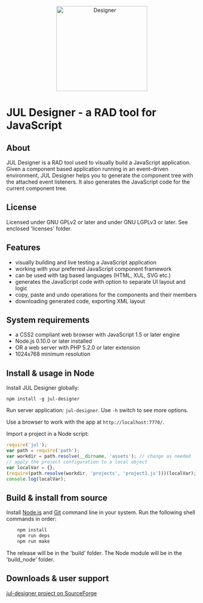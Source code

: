 <p align="center">
<img alt="Designer" src="https://zonebuilder.github.io/media/jul224.png" width="240" height="224" />
</p>

JUL Designer - a RAD tool for JavaScript
========================================

About
-----

JUL Designer is a RAD tool used to visually build a JavaScript application.
Given a component based application running in an event-driven environment, 
JUL Designer helps you to generate the component tree with the attached event listeners. 
It also generates the JavaScript code for the current component tree.

License
-------

 Licensed under GNU GPLv2 or later and under GNU LGPLv3 or later. See enclosed 'licenses' folder.

Features
--------

* visually building and live testing a JavaScript application 
* working with your preferred JavaScript component framework 
* can be used with tag based languages (HTML, XUL, SVG etc.) 
* generates the JavaScript code with option to separate UI layout and logic 
* copy, paste and undo operations for the components and their members
* downloading generated code, exporting XML layout

System requirements
-------------------

* a CSS2 compliant web browser with JavaScript 1.5 or later engine 
* Node.js 0.10.0 or later installed 
* OR a web server with PHP 5.2.0 or later extension 
* 1024x768 minimum resolution 

Install & usage in Node
-----------------------

Install JUL Designer globally:

`npm install -g jul-designer`

Run server application: `jul-designer`. Use `-h` switch to see more options.

Use a browser to work with the app at `http://localhost:7770/`.

Import a project in a Node script:
```javascript
require('jul');
var path = require('path');
var workdir = path.resolve(__dirname, 'assets'); // change as needed
// apply the project configuration to a local object
var localVar = {};
(require(path.resolve(workdir, 'projects', 'project1.js')))(localVar);
console.log(localVar);
```

Build & install from source
---------------------------

Install [Node.js](https://nodejs.org/) and [Git](https://git-scm.com/) command line in your system.
Run the following shell commands in order:

``` bash
	npm install
	npm run deps
	npm run make
```

The release will be in the 'build' folder. The Node module will be in the 'build_node' folder.

Downloads & user support
------------------------

[jul-designer project on SourceForge](http://sourceforge.net/projects/jul-designer/)
